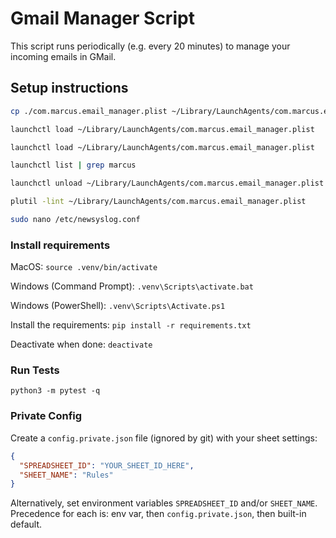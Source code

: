 # Gmail Manager Script

This script runs periodically (e.g. every 20 minutes) to manage your incoming emails in GMail.

## Setup instructions

```bash
cp ./com.marcus.email_manager.plist ~/Library/LaunchAgents/com.marcus.email_manager.plist

launchctl load ~/Library/LaunchAgents/com.marcus.email_manager.plist
```

```bash
launchctl load ~/Library/LaunchAgents/com.marcus.email_manager.plist

launchctl list | grep marcus

launchctl unload ~/Library/LaunchAgents/com.marcus.email_manager.plist

plutil -lint ~/Library/LaunchAgents/com.marcus.email_manager.plist

sudo nano /etc/newsyslog.conf
```

### Install requirements

MacOS:
`source .venv/bin/activate`

Windows (Command Prompt):
`.venv\Scripts\activate.bat`

Windows (PowerShell):
`.venv\Scripts\Activate.ps1`

Install the requirements:
`pip install -r requirements.txt`

Deactivate when done:
`deactivate`

### Run Tests

`python3 -m pytest -q`

### Private Config

Create a `config.private.json` file (ignored by git) with your sheet settings:

```json
{
  "SPREADSHEET_ID": "YOUR_SHEET_ID_HERE",
  "SHEET_NAME": "Rules"
}
```

Alternatively, set environment variables `SPREADSHEET_ID` and/or `SHEET_NAME`. Precedence for each is: env var, then `config.private.json`, then built-in default.
